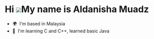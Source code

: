 Hi ![](https://user-images.githubusercontent.com/18350557/176309783-0785949b-9127-417c-8b55-ab5a4333674e.gif)My name is Aldanisha Muadz
=======================================================================================================================================

*   🌍  I'm based in Malaysia
*   🧠  I'm learning C and C++, learned basic Java
